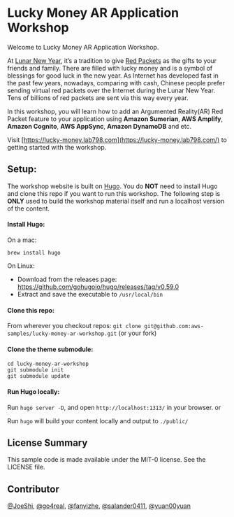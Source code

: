 # Lucky Money AR Application Workshop

Welcome to Lucky Money AR Application Workshop. 

At [Lunar New Year](https://en.wikipedia.org/wiki/Chinese_New_Year), it’s a tradition to give [Red Packets](https://en.wikipedia.org/wiki/Red_envelope) as the gifts to your friends and family. There are filled with lucky money and is a symbol of blessings for good luck in the new year. As Internet has developed fast in the past few years, nowadays, comparing with cash, Chinese people prefer sending virtual red packets over the Internet during the Lunar New Year. Tens of billions of red packets are sent via this way every year.

In this workshop, you will learn how to add an Argumented Reality(AR) Red Packet feature to your application using **Amazon Sumerian**, **AWS Amplify**, **Amazon Cognito**, **AWS AppSync**, **Amazon DynamoDB** and etc.

Visit [https://lucky-money.lab798.com](https://lucky-money.lab798.com/) to getting started with the workshop.

## Setup:

The workshop website is built on [Hugo](https://gohugo.io/). You do **NOT** need to 
install Hugo and clone this repo if you want to run this workshop. The following step 
is **ONLY** used to build the workshop material itself and run a localhost version of the content. 

#### Install Hugo:
On a mac:

`brew install hugo`

On Linux:
  - Download from the releases page: https://github.com/gohugoio/hugo/releases/tag/v0.59.0
  - Extract and save the executable to `/usr/local/bin`

#### Clone this repo:
From wherever you checkout repos:
`git clone git@github.com:aws-samples/lucky-money-ar-workshop.git` (or your fork)

#### Clone the theme submodule:

```shell script
cd lucky-money-ar-workshop
git submodule init
git submodule update
```

#### Run Hugo locally:
Run `hugo server -D`, and open `http://localhost:1313/` in your browser.
or

Run `hugo` will build your content locally and output to `./public/`

## License Summary

This sample code is made available under the MIT-0 license. See the LICENSE file.

## Contributor

[@JoeShi](https://github.com/joeshi/), 
[@go4real](https://github.com/go4real/),
[@fanyizhe](https://github.com/fanyizhe/), 
[@salander0411](https://github.com/salander0411/), 
[@yuan00yuan](https://github.com/yuan00yuan/)